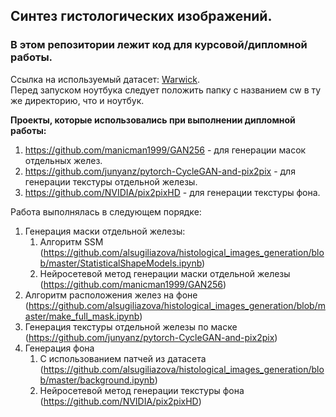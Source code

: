## Синтез гистологических изображений.  
### В этом репозитории лежит код для курсовой/дипломной работы.  
Ссылка на используемый датасет: [Warwick](https://livecsmsu-my.sharepoint.com/personal/dsorokin_live_cs_msu_ru/_layouts/15/onedrive.aspx?id=%2Fpersonal%2Fdsorokin%5Flive%5Fcs%5Fmsu%5Fru%2FDocuments%2FHistology%20synthesis%2Fcw%2Ezip&parent=%2Fpersonal%2Fdsorokin%5Flive%5Fcs%5Fmsu%5Fru%2FDocuments%2FHistology%20synthesis&ga=1).  
Перед запуском ноутбука следует положить папку с названием cw в ту же директорию, что и ноутбук. 

**Проекты, которые использовались при выполнении дипломной работы:**
1. https://github.com/manicman1999/GAN256 - для генерации масок отдельных желез.
2. https://github.com/junyanz/pytorch-CycleGAN-and-pix2pix - для генерации текстуры отдельной железы.
3. https://github.com/NVIDIA/pix2pixHD - для генерации текстуры фона.


Работа выполнялась в следующем порядке:
1. Генерация маски отдельной железы:
    1. Алгоритм SSM (https://github.com/alsugiliazova/histological_images_generation/blob/master/StatisticalShapeModels.ipynb)
    2. Нейросетевой метод генерации маски отдельной железы (https://github.com/manicman1999/GAN256)
2. Алгоритм расположения желез на фоне (https://github.com/alsugiliazova/histological_images_generation/blob/master/make_full_mask.ipynb)
3. Генерация текстуры отдельной железы по маске (https://github.com/junyanz/pytorch-CycleGAN-and-pix2pix)
4. Генерация фона
    1. С использованием патчей из датасета (https://github.com/alsugiliazova/histological_images_generation/blob/master/background.ipynb)
    2. Нейросетевой метод генерации текстуры фона (https://github.com/NVIDIA/pix2pixHD)

